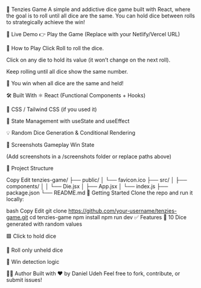 🎲 Tenzies Game
A simple and addictive dice game built with React, where the goal is to roll until all dice are the same. You can hold dice between rolls to strategically achieve the win!


🔗 Live Demo
👉 Play the Game
(Replace with your Netlify/Vercel URL)

🧩 How to Play
Click Roll to roll the dice.

Click on any die to hold its value (it won’t change on the next roll).

Keep rolling until all dice show the same number.

🎉 You win when all dice are the same and held!

🛠️ Built With
⚛️ React (Functional Components + Hooks)

🎨 CSS / Tailwind CSS (if you used it)

🔁 State Management with useState and useEffect

💡 Random Dice Generation & Conditional Rendering

📸 Screenshots
Gameplay	Win State

(Add screenshots in a /screenshots folder or replace paths above)

📂 Project Structure

Copy
Edit
tenzies-game/
├── public/
│   └── favicon.ico
├── src/
│   ├── components/
│   │   └── Die.jsx
│   ├── App.jsx
│   └── index.js
├── package.json
└── README.md
🚀 Getting Started
Clone the repo and run it locally:

bash
Copy
Edit
git clone https://github.com/your-username/tenzies-game.git
cd tenzies-game
npm install
npm run dev
✅ Features
🎲 10 Dice generated with random values

🟩 Click to hold dice

🔁 Roll only unheld dice

🧠 Win detection logic

🧑‍💻 Author
Built with ❤️ by Daniel Udeh
Feel free to fork, contribute, or submit issues!